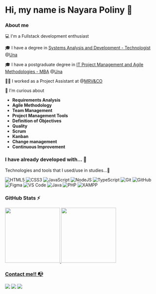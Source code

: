# Hi, my name is Nayara Poliny 👋

### About me

💻 I'm a Fullstack development enthusiast

🎓 I have a degree in [Systems Analysis and Development - Technologist](https://www.una.br/graduacao/analise-e-desenvolvimento-de-sistemas/) @[Una](https://www.una.br/)

🎓 I have a postgraduate degree in [IT Project Management and Agile Methodologies - MBA](https://pos.una.br/cursos/gestao-de-projetos-de-ti-e-metodologias-ageis) @[Una](https://www.una.br/)

👩‍💻 I worked as a Project Assistant at @[MRV&CO](https://www.mrv.com.br/)

🔎 I'm curious about 
- **Requirements Analysis** 
- **Agile Methodology**
- **Team Management**
- **Project Management Tools**
- **Definition of Objectives**
- **Quality**
- **Scrum**
- **Kanban**
- **Change management**
- **Continuous Improvement**


### I have already developed with... 🔧

Technologies and tools that I used/use in studies...🧩

![HTML5](https://img.shields.io/badge/html5-%23E34F26.svg?style=for-the-badge&logo=html5&logoColor=white)
![CSS3](https://img.shields.io/badge/css3-%231572B6.svg?style=for-the-badge&logo=css3&logoColor=white)
![JavaScript](https://img.shields.io/badge/javascript-%23323330.svg?style=for-the-badge&logo=javascript&logoColor=%23F7DF1E)
![NodeJS](https://img.shields.io/badge/node.js-6DA55F?style=for-the-badge&logo=node.js&logoColor=white)
![TypeScript](https://img.shields.io/badge/typescript-%23007ACC.svg?style=for-the-badge&logo=typescript&logoColor=white)
![Git](https://img.shields.io/badge/git-%23F05033.svg?style=for-the-badge&logo=git&logoColor=white)
![GitHub](https://img.shields.io/badge/github-%23121011.svg?style=for-the-badge&logo=github&logoColor=white)
![Figma](https://img.shields.io/badge/figma-%23F24E1E.svg?style=for-the-badge&logo=figma&logoColor=white)
![VS Code](https://img.shields.io/badge/VS%20Code-0078d7.svg?style=for-the-badge&logo=visual-studio-code&logoColor=white)
![Java](https://img.shields.io/badge/java-%23ED8B00.svg?style=for-the-badge&logo=openjdk&logoColor=white)
![PHP](https://img.shields.io/badge/php-%23007ACC.svg?style=flat-square&logo=php&logoColor=white)
![XAMPP](https://img.shields.io/badge/xampp-%23ED8B00.svg?style=flat-square&logo=xampp&logoColor=white)


### GitHub Stats ⚡
<div>
<a href="https://github.com/nayarapoliny">
<img height="180em" src="https://github-readme-stats.vercel.app/api/top-langs/?username=nayarapoliny&layout=compact&langs_count=7&theme=dracula"/>
<img height="180em" src="https://github-readme-stats.vercel.app/api?username=nayarapoliny&show_icons=true&theme=dracula&include_all_commits=true&count_private=true"/>
</div>

### Contact me!! 📭
<div>
<a href="https://instagram.com/naay.rar" target="_blank"><img src="https://img.shields.io/badge/-Instagram-%23E4405F?style=for-the-badge&logo=instagram&logoColor=white" target="_blank"></a>
<a href="https://www.twitch.tv/naaycalazans" target="_blank"><img src="https://img.shields.io/badge/Twitch-9146FF?style=for-the-badge&logo=twitch&logoColor=white" target="_blank"></a>
<a href="https://www.linkedin.com/in/nayarapoliny/" target="_blank"><img src="https://img.shields.io/badge/-LinkedIn-%230077B5?style=for-the-badge&logo=linkedin&logoColor=white" target="_blank"></a>   
</div>
